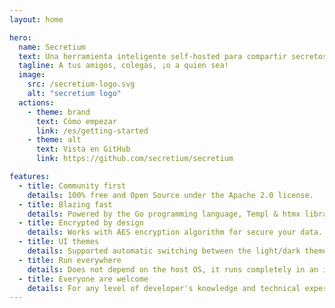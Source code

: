 ```yaml
---
layout: home

hero:
  name: Secretium
  text: Una herramienta inteligente self-hosted para compartir secretos.
  tagline: A tus amigos, colegas, ¡o a quien sea!
  image:
    src: /secretium-logo.svg
    alt: "secretium logo"
  actions:
    - theme: brand
      text: Cómo empezar
      link: /es/getting-started
    - theme: alt
      text: Vista en GitHub
      link: https://github.com/secretium/secretium

features:
  - title: Community first
    details: 100% free and Open Source under the Apache 2.0 license.
  - title: Blazing fast
    details: Powered by the Go programming language, Templ & htmx libraries.
  - title: Encrypted by design
    details: Works with AES encryption algorithm for secure your data.
  - title: UI themes
    details: Supported automatic switching between the light/dark themes.
  - title: Run everywhere
    details: Does not depend on the host OS, it runs completely in an isolated Docker container.
  - title: Everyone are welcome
    details: For any level of developer's knowledge and technical expertise.
---
```


